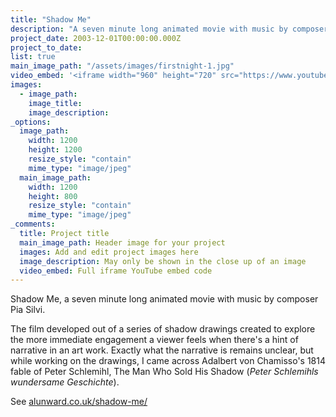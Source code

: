 ```yaml
---
title: "Shadow Me"
description: "A seven minute long animated movie with music by composer Pia Silvi"
project_date: 2003-12-01T00:00:00.000Z
project_to_date:
list: true
main_image_path: "/assets/images/firstnight-1.jpg"
video_embed: '<iframe width="960" height="720" src="https://www.youtube-nocookie.com/embed/Q4eCsQmbquQ?rel=0" frameborder="0" allowfullscreen></iframe>'
images:
  - image_path:
    image_title:
    image_description:
_options:
  image_path:
    width: 1200
    height: 1200
    resize_style: "contain"
    mime_type: "image/jpeg"
  main_image_path:
    width: 1200
    height: 800
    resize_style: "contain"
    mime_type: "image/jpeg"
_comments:
  title: Project title
  main_image_path: Header image for your project
  images: Add and edit project images here
  image_description: May only be shown in the close up of an image
  video_embed: Full iframe YouTube embed code
---
```

Shadow Me, a seven minute long animated movie with music by composer Pia Silvi.

The film developed out of a series of shadow drawings created to explore the more immediate engagement a viewer feels when there's a hint of narrative in an art work. Exactly what the narrative is remains unclear, but while working on the drawings, I came across Adalbert von Chamisso's 1814 fable of Peter Schlemihl, The Man Who Sold His Shadow (*Peter Schlemihls wundersame Geschichte*).

See [alunward.co.uk/shadow-me/](https://www.alunward.co.uk/shadow-me/)